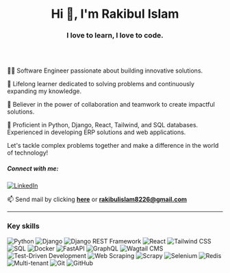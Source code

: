 <h1 align="center">Hi 👋, I'm Rakibul Islam</h1>
<h3 align="center">I love to learn, I love to code.</h3>
<br>
<br>

👨‍💻 Software Engineer passionate about building innovative solutions. 


🚀 Lifelong learner dedicated to solving problems and continuously expanding my knowledge.

🤝 Believer in the power of collaboration and teamwork to create impactful solutions.

🔧 Proficient in Python, Django, React, Tailwind, and SQL databases. Experienced in developing ERP solutions and web applications.

Let's tackle complex problems together and make a difference in the world of technology!
<h5 align="left">Connect with me:</h5>

[![LinkedIn](https://img.shields.io/badge/-LinkedIn-0077B5?style=flat-square&logo=linkedin&logoColor=white)](https://www.linkedin.com/in/rakibulislam8226/)  


📫 Send mail by clicking <a href="https://mail.google.com/mail/u/0/?tab=rm&ogbl#inbox?compose=CllgCJvmZKHmgLVGRqPzxCBlbDbhgzrJgdBxjsKMqgQmBMkBvwTsPpszLGMPwChXcQctQMJkJBV" target="_blank" title='Click here for redrict to send mail'>**here**</a> or **rakibulislam8226@gmail.com**


---
### Key skills


![Python](https://img.shields.io/badge/-Python-3776AB?style=flat-square&logo=python&logoColor=white)
![Django](https://img.shields.io/badge/-Django-092E20?style=flat-square&logo=django&logoColor=white)
![Django REST Framework](https://img.shields.io/badge/-Django%20REST%20Framework-092E20?style=flat-square&logo=django&logoColor=white)
![React](https://img.shields.io/badge/-React-61DAFB?style=flat-square&logo=react&logoColor=white)
![Tailwind CSS](https://img.shields.io/badge/-Tailwind%20CSS-38B2AC?style=flat-square&logo=tailwind-css&logoColor=white)
![SQL](https://img.shields.io/badge/-SQL-4479A1?style=flat-square&logo=postgresql&logoColor=white)
![Docker](https://img.shields.io/badge/-Docker-2496ED?style=flat-square&logo=docker&logoColor=white)
![FastAPI](https://img.shields.io/badge/-FastAPI-009688?style=flat-square&logo=fastapi&logoColor=white)
![GraphQL](https://img.shields.io/badge/-GraphQL-E10098?style=flat-square&logo=graphql&logoColor=white)
![Wagtail CMS](https://img.shields.io/badge/-Wagtail%20CMS-43B02A?style=flat-square&logo=wagtail&logoColor=white)
![Test-Driven Development](https://img.shields.io/badge/-TDD-3776AB?style=flat-square&logo=pytest&logoColor=white)
![Web Scraping](https://img.shields.io/badge/-Web%20Scraping-3776AB?style=flat-square&logo=python&logoColor=white)
![Scrapy](https://img.shields.io/badge/-Scrapy-43B02A?style=flat-square&logo=scrapy&logoColor=white)
![Selenium](https://img.shields.io/badge/-Selenium-43B02A?style=flat-square&logo=selenium&logoColor=white)
![Redis](https://img.shields.io/badge/-Redis-DC382D?style=flat-square&logo=redis&logoColor=white)
![Multi-tenant](https://img.shields.io/badge/-Multi--tenant-3776AB?style=flat-square&logo=python&logoColor=white)
![Git](https://img.shields.io/badge/-Git-F05032?style=flat-square&logo=git&logoColor=white)
![GitHub](https://img.shields.io/badge/-GitHub-181717?style=flat-square&logo=github&logoColor=white)




